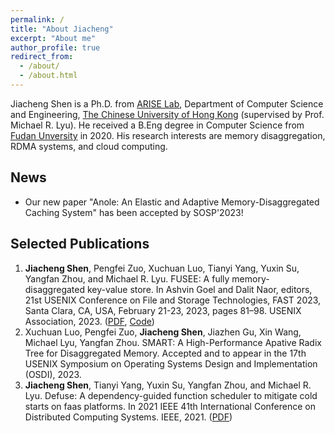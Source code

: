 ```yaml
---
permalink: /
title: "About Jiacheng"
excerpt: "About me"
author_profile: true
redirect_from: 
  - /about/
  - /about.html
---
```


Jiacheng Shen is a Ph.D. from [ARISE Lab](http://ariselab.cse.cuhk.edu.hk/), Department of Computer Science and Engineering, [The Chinese University of Hong Kong](https://www.cuhk.edu.hk/english/index.html) (supervised by Prof. Michael R. Lyu). He received a B.Eng degree in Computer Science from [Fudan Unversity](https://www.fudan.edu.cn/) in 2020. His research interests are memory disaggregation, RDMA systems, and cloud computing.

News
-----
- Our new paper "Anole: An Elastic and Adaptive Memory-Disaggregated Caching System" has been accepted by SOSP'2023!


Selected Publications
------
1. **Jiacheng Shen**, Pengfei Zuo, Xuchuan Luo, Tianyi Yang, Yuxin Su, Yangfan Zhou, and Michael R. Lyu. FUSEE: A fully memory-disaggregated key-value store. In Ashvin Goel and Dalit Naor, editors, 21st USENIX Conference on File and Storage Technologies, FAST 2023, Santa Clara, CA, USA, February 21-23, 2023, pages 81–98. USENIX Association, 2023. ([PDF](https://www.usenix.org/system/files/fast23-shen.pdf), [Code](https://github.com/dmemsys/FUSEE))
2. Xuchuan Luo, Pengfei Zuo, **Jiacheng Shen**, Jiazhen Gu, Xin Wang, Michael Lyu, Yangfan Zhou. SMART: A High-Performance Apative Radix Tree for Disaggregated Memory. Accepted and to appear in the 17th USENIX Symposium on Operating Systems Design and Implementation (OSDI), 2023.
3. **Jiacheng Shen**, Tianyi Yang, Yuxin Su, Yangfan Zhou, and Michael R. Lyu. Defuse: A dependency-guided function scheduler to mitigate cold starts on faas platforms. In 2021 IEEE 41th International Conference on Distributed Computing Systems. IEEE, 2021. ([PDF](https://ieeexplore.ieee.org/abstract/document/9546470/))
